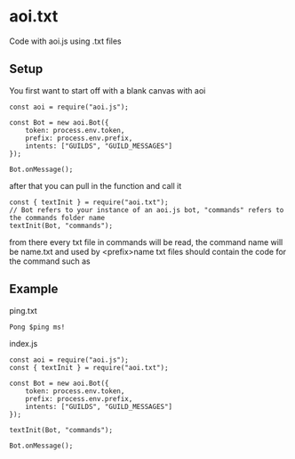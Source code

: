 # aoi.txt
Code with aoi.js using .txt files

## Setup
You first want to start off with a blank canvas with aoi
```
const aoi = require("aoi.js");

const Bot = new aoi.Bot({
	token: process.env.token,
	prefix: process.env.prefix,
	intents: ["GUILDS", "GUILD_MESSAGES"]
});

Bot.onMessage();
```
after that you can pull in the function and call it
```
const { textInit } = require("aoi.txt");
// Bot refers to your instance of an aoi.js bot, "commands" refers to the commands folder name
textInit(Bot, "commands");
```
from there every txt file in commands will be read, the command name will be name.txt and used by \<prefix>name
txt files should contain the code for the command such as

## Example
ping.txt
```
Pong $ping ms!
```
index.js
```
const aoi = require("aoi.js");
const { textInit } = require("aoi.txt");

const Bot = new aoi.Bot({
	token: process.env.token,
	prefix: process.env.prefix,
	intents: ["GUILDS", "GUILD_MESSAGES"]
});

textInit(Bot, "commands");

Bot.onMessage();
```
